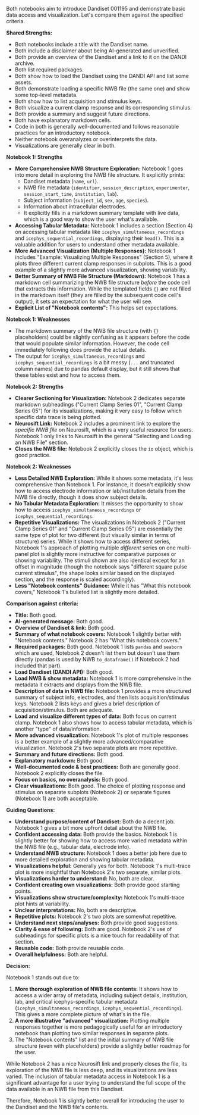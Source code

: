 Both notebooks aim to introduce Dandiset 001195 and demonstrate basic data access and visualization. Let's compare them against the specified criteria.

**Shared Strengths:**
*   Both notebooks include a title with the Dandiset name.
*   Both include a disclaimer about being AI-generated and unverified.
*   Both provide an overview of the Dandiset and a link to it on the DANDI archive.
*   Both list required packages.
*   Both show how to load the Dandiset using the DANDI API and list some assets.
*   Both demonstrate loading a specific NWB file (the same one) and show some top-level metadata.
*   Both show how to list acquisition and stimulus keys.
*   Both visualize a current clamp response and its corresponding stimulus.
*   Both provide a summary and suggest future directions.
*   Both have explanatory markdown cells.
*   Code in both is generally well-documented and follows reasonable practices for an introductory notebook.
*   Neither notebook overanalyzes or overinterprets the data.
*   Visualizations are generally clear in both.

**Notebook 1: Strengths**
*   **More Comprehensive NWB Structure Exploration:** Notebook 1 goes into more detail in exploring the NWB file structure. It explicitly prints:
    *   Dandiset metadata (`name`, `url`).
    *   NWB file metadata (`identifier`, `session_description`, `experimenter`, `session_start_time`, `institution`, `lab`).
    *   Subject information (`subject_id`, `sex`, `age`, `species`).
    *   Information about intracellular electrodes.
    *   It explicitly fills in a markdown summary template with live data, which is a good way to show the user what's available.
*   **Accessing Tabular Metadata:** Notebook 1 includes a section (Section 4) on accessing tabular metadata like `icephys_simultaneous_recordings` and `icephys_sequential_recordings`, displaying their `head()`. This is a valuable addition for users to understand other metadata available.
*   **More Advanced Visualization (Multiple Responses):** Notebook 1 includes "Example: Visualizing Multiple Responses" (Section 5), where it plots three different current clamp responses in subplots. This is a good example of a slightly more advanced visualization, showing variability.
*   **Better Summary of NWB File Structure (Markdown):** Notebook 1 has a markdown cell summarizing the NWB file structure *before* the code cell that extracts this information. While the templated fields `{}` are not filled in the markdown itself (they are filled by the subsequent code cell's output), it sets an expectation for what the user will see.
*   **Explicit List of "Notebook contents":** This helps set expectations.

**Notebook 1: Weaknesses**
*   The markdown summary of the NWB file structure (with `{}` placeholders) could be slightly confusing as it appears before the code that would populate similar information. However, the code cell immediately following does provide the actual details.
*   The output for `icephys_simultaneous_recordings` and `icephys_sequential_recordings` is a bit messy (`...` and truncated column names) due to pandas default display, but it still shows that these tables exist and how to access them.

**Notebook 2: Strengths**
*   **Clearer Sectioning for Visualization:** Notebook 2 dedicates separate markdown subheadings ("Current Clamp Series 01", "Current Clamp Series 05") for its visualizations, making it very easy to follow which specific data trace is being plotted.
*   **Neurosift Link:** Notebook 2 includes a prominent link to explore the *specific NWB file* on Neurosift, which is a very useful resource for users. Notebook 1 only links to Neurosift in the general "Selecting and Loading an NWB File" section.
*   **Closes the NWB file:** Notebook 2 explicitly closes the `io` object, which is good practice.

**Notebook 2: Weaknesses**
*   **Less Detailed NWB Exploration:** While it shows some metadata, it's less comprehensive than Notebook 1. For instance, it doesn't explicitly show how to access electrode information or lab/institution details from the NWB file directly, though it does show subject details.
*   **No Tabular Metadata Exploration:** It misses the opportunity to show how to access `icephys_simultaneous_recordings` or `icephys_sequential_recordings`.
*   **Repetitive Visualizations:** The visualizations in Notebook 2 ("Current Clamp Series 01" and "Current Clamp Series 05") are essentially the same type of plot for two different (but visually similar in terms of structure) series. While it shows how to access different series, Notebook 1's approach of plotting multiple *different* series on one multi-panel plot is slightly more instructive for comparative purposes or showing variability. The stimuli shown are also identical except for an offset in magnitude (though the notebook says "different square pulse current stimulus", the shape looks similar based on the displayed section, and the response is scaled accordingly).
*   **Less "Notebook contents" Guidance:** While it has "What this notebook covers," Notebook 1's bulleted list is slightly more detailed.

**Comparison against criteria:**

*   **Title:** Both good.
*   **AI-generated message:** Both good.
*   **Overview of Dandiset & link:** Both good.
*   **Summary of what notebook covers:** Notebook 1 slightly better with "Notebook contents." Notebook 2 has "What this notebook covers."
*   **Required packages:** Both good. Notebook 1 lists `pandas` and `seaborn` which are used, Notebook 2 doesn't list them but doesn't use them directly (pandas is used by NWB `to_dataframe()` if Notebook 2 had included that part).
*   **Load Dandiset (DANDI API):** Both good.
*   **Load NWB & show metadata:** Notebook 1 is more comprehensive in the metadata it extracts and displays from the NWB file.
*   **Description of data in NWB file:** Notebook 1 provides a more structured summary of subject info, electrodes, and then lists acquisition/stimulus keys. Notebook 2 lists keys and gives a brief description of acquisition/stimulus. Both are adequate.
*   **Load and visualize different types of data:** Both focus on current clamp. Notebook 1 also shows how to access tabular metadata, which is another "type" of data/information.
*   **More advanced visualization:** Notebook 1's plot of multiple responses is a better example of a slightly more advanced/comparative visualization. Notebook 2's two separate plots are more repetitive.
*   **Summary and future directions:** Both good.
*   **Explanatory markdown:** Both good.
*   **Well-documented code & best practices:** Both are generally good. Notebook 2 explicitly closes the file.
*   **Focus on basics, no overanalysis:** Both good.
*   **Clear visualizations:** Both good. The choice of plotting response and stimulus on separate subplots (Notebook 2) or separate figures (Notebook 1) are both acceptable.

**Guiding Questions:**

*   **Understand purpose/content of Dandiset:** Both do a decent job. Notebook 1 gives a bit more upfront detail about the NWB file.
*   **Confident accessing data:** Both provide the basics. Notebook 1 is slightly better for showing how to access more varied metadata within the NWB file (e.g., tabular data, electrode info).
*   **Understand NWB structure:** Notebook 1 does a better job here due to more detailed exploration and showing tabular metadata.
*   **Visualizations helpful:** Generally yes for both. Notebook 1's multi-trace plot is more insightful than Notebook 2's two separate, similar plots.
*   **Visualizations harder to understand:** No, both are clear.
*   **Confident creating own visualizations:** Both provide good starting points.
*   **Visualizations show structure/complexity:** Notebook 1's multi-trace plot hints at variability.
*   **Unclear interpretations:** No, both are descriptive.
*   **Repetitive plots:** Notebook 2's two plots are somewhat repetitive.
*   **Understand next steps/analyses:** Both provide good suggestions.
*   **Clarity & ease of following:** Both are good. Notebook 2's use of subheadings for specific plots is a nice touch for readability of that section.
*   **Reusable code:** Both provide reusable code.
*   **Overall helpfulness:** Both are helpful.

**Decision:**

Notebook 1 stands out due to:
1.  **More thorough exploration of NWB file contents:** It shows how to access a wider array of metadata, including subject details, institution, lab, and critical icephys-specific tabular metadata (`icephys_simultaneous_recordings`, `icephys_sequential_recordings`). This gives a more complete picture of what's in the file.
2.  **A more illustrative "advanced" visualization:** Plotting multiple responses together is more pedagogically useful for an introductory notebook than plotting two similar responses in separate plots.
3.  The "Notebook contents" list and the initial summary of NWB file structure (even with placeholders) provide a slightly better roadmap for the user.

While Notebook 2 has a nice Neurosift link and properly closes the file, its exploration of the NWB file is less deep, and its visualizations are less varied. The inclusion of tabular metadata access in Notebook 1 is a significant advantage for a user trying to understand the full scope of the data available in an NWB file from this Dandiset.

Therefore, Notebook 1 is slightly better overall for introducing the user to the Dandiset and the NWB file's contents.